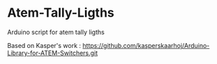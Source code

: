 # Atem-Tally-Ligths
Arduino script for atem tally ligths

Based on Kasper's work :
https://github.com/kasperskaarhoj/Arduino-Library-for-ATEM-Switchers.git
